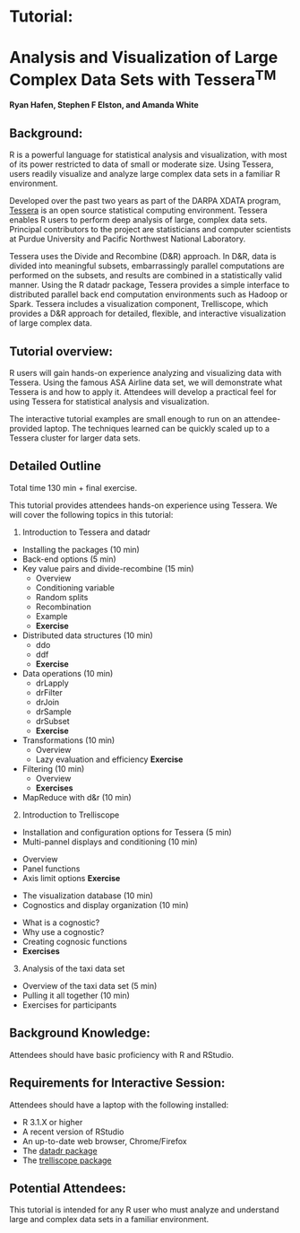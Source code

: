 # Tutorial:
# Analysis and Visualization of Large Complex Data Sets with Tessera<sup>TM</sup>

**Ryan Hafen, Stephen F Elston, and Amanda White**

## Background:

R is a powerful language for statistical analysis and visualization, with most of its power restricted to data of small or moderate size. Using Tessera, users readily visualize and analyze large complex data sets in a familiar R environment.

Developed over the past two years as part of the DARPA XDATA program, [Tessera](http://tessera.io) is an open source statistical computing environment. Tessera enables R users to perform deep analysis of large, complex data sets. Principal contributors to the project are statisticians and computer scientists at Purdue University and Pacific Northwest National Laboratory.

Tessera uses the Divide and Recombine (D&R) approach. In D&R, data is divided into meaningful subsets, embarrassingly parallel computations are performed on the subsets, and results are combined in a statistically valid manner. Using the R datadr package, Tessera provides a simple interface to distributed parallel back end computation environments such as Hadoop or Spark.  Tessera includes a visualization component, Trelliscope, which provides a D&R approach for detailed, flexible, and interactive visualization of large complex data.

## Tutorial overview:

R users will gain hands-on experience analyzing and visualizing data with Tessera. Using the famous ASA Airline data set, we will demonstrate what Tessera is and how to apply it. Attendees will develop a practical feel for using Tessera for statistical analysis and visualization.

The interactive tutorial examples are small enough to run on an attendee-provided laptop. The techniques learned can be quickly scaled up to a Tessera cluster for larger data sets.

## Detailed Outline

Total time 130 min + final exercise.

This tutorial provides attendees hands-on experience using Tessera. We will cover the following topics in this tutorial:

1. Introduction to Tessera and datadr

 + Installing the packages (10 min)
 + Back-end options (5 min)
 + Key value pairs and divide-recombine (15 min)
   - Overview
   - Conditioning variable
   - Random splits
   - Recombination
   - Example
   - **Exercise**
 + Distributed data structures (10 min)
   - ddo
   - ddf
   - **Exercise**
 + Data operations (10 min)
   - drLapply
   - drFilter
   - drJoin
   - drSample
   - drSubset
   - **Exercise**
 + Transformations (10 min)
   - Overview
   - Lazy evaluation and efficiency
**Exercise**
 + Filtering (10 min)
   - Overview
   - **Exercises**
 + MapReduce with d&r (10 min)

2. Introduction to Trelliscope
  + Installation and configuration options for Tessera (5 min)
  + Multi-pannel displays and conditioning (10 min)
   - Overview
   - Panel functions
   - Axis limit options
**Exercise**
  + The visualization database (10 min)
  + Cognostics and display organization (10 min)
   - What is a cognostic?
   - Why use a cognostic?
   - Creating cognosic functions
   - **Exercises**

3. Analysis of the taxi data set

  + Overview of the taxi data set (5 min)
  + Pulling it all together (10 min)
  + Exercises for participants

## Background Knowledge:

Attendees should have basic proficiency with R and RStudio.

## Requirements for Interactive Session:

Attendees should have a laptop with the following installed:

- R 3.1.X or higher
- A recent version of RStudio
- An up-to-date web browser, Chrome/Firefox
- The [datadr package](https://github.com/tesseradata/datadr)
- The [trelliscope package](https://github.com/tesseradata/trelliscope)

## Potential Attendees:

This tutorial is intended for any R user who must analyze and understand large and complex data sets in a familiar environment.
